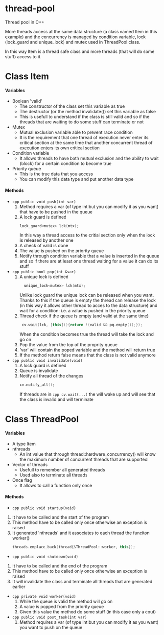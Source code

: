# thread-pool
Thread pool in C++

More threads access at the same data structure (a class named Item in this example) and the concurrency is managed by condition variable, lock (lock_guard and unique_lock) and mutex used in ThreadPool class. 

In this way Item is a thread safe class and more threads (that will do some stuff) access to it.

# Class Item
#### Variables
- Boolean 'valid'
  - The constructor of the class set this variable as true
  - The destructor (or the method invalidate()) set this variable as false
  - This is usefull to understand if the class is still valid and so if the threads that are waiting to do some stuff can terminate or not
- Mutex
  - Mutual exclusion variable able to prevent race condition
  - It is the requirement that one thread of execution never enter its critical section at the same time that another concurrent thread of execution enters its own critical section
- Condition variable
  - It allows threads to have both mutual exclusion and the ability to wait (block) for a certain condition to become true
- Priority queue
  - This is the true data that you access
  - You can modify this data type and put another data type
  
#### Methods
- ```cpp public void push(int var)```
  1. Method requires a var (of type int but you can modify it as you want) that have to be pushed in the queue
  2. A lock guard is defined
     ```cpp   
     lock_guard<mutex> lck(mtx);
     ```
     In this way a thread access to the critial section only when the lock is released by another one 
  3. A check of valid is done
  4. The value is pushed on the priority queue
  5. Notify through condition variable that a value is inserted in the queue and so if there are at least one thread waiting for a value it can do its stuff
- ```cpp public bool pop(int &var)```
  1. A unique lock is defined
     ```cpp   
       unique_lock<mutex> lck(mtx);
      ```      
     Unlike lock guard the unique lock can be released when you want. Thanks to this if the queue is empty the thread can release the lock (in this way it allows other thread to acces to the data structure) and wait for a condition: i.e. a value is pushed in the priority queue
  2. Thread check if the queue is empty (and valid at the same time) 
     ```cpp   
      cv.wait(lck, [this](){return !(valid && pq.empty());});
      ```      
     When the condition becomes true the thread will take the lock and go on
  3. Pop the value from the top of the proprity queue
  4. 'var' will contain the poped variable and the method will return true
  5. If the method return false means that the class is not valid anymore
- ```cpp public void invalidate(void)```
  1. A lock guard is defined
  2. Queue is invalidate
  3. Notify all thread of the changes 
     ```cpp   
     cv.notify_all();
     ```
     If threads are in ```cpp cv.wait(...)``` the will wake up and will see that the class is invalid and will terminate
     
# Class ThreadPool
#### Variables
- A type Item
- nthreads
  - An int value that through thread::hardware_concurrency() will know the maximum number of concurrent threads that are supported
- Vector of threads
  - Usefull to remember all generated threads
  - Used also to terminate all threads
- Once flag
  - It allows to call a function only once
  
#### Methods
-  ```cpp public void startup(void)```
  1. It have to be called and the start of the program
  2. This method have to be called only once otherwise an exception is raised
  3. It generated 'nthreads' and it associates to each thread the funciton worker()
     ```cpp   
     threads.emplace_back(thread{&ThreadPool::worker, this});
     ```
-  ```cpp public void shutdown(void)```
  1. It have to be called and the end of the program
  2. This method have to be called only once otherwise an exception is raised
  3. It will invalidate the class and terminate all threads that are generated earlier
- ```cpp private void worker(void)```
  1. While the queue is valid the method will go on
  2. A value is popped from the priority queue
  3. Given this value the method do some stuff (in this case only a cout)
- ```cpp public void post_task(int var)```
  1. Method requires a var (of type int but you can modify it as you want) you want to push on the queue
